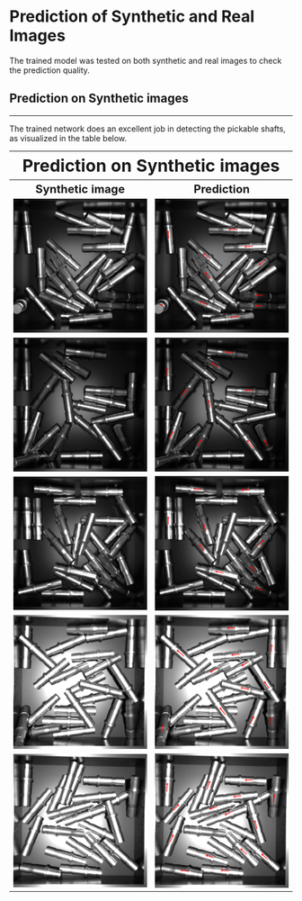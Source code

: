 # Prediction of Synthetic and Real Images

The trained model was tested on both synthetic and real images to check the prediction quality. 

## Prediction on Synthetic images
----
The trained network does an excellent job in detecting the pickable shafts, as visualized in the table below.  
<table>
<tr>
    <th colspan="3" style="font-size:30px; text-align: center;"> Prediction on Synthetic images </th>
<tr>

<tr>
    <th><b style="font-size:20px; text-align: center;" > Synthetic image </b> </th>
    <th><b style="font-size:20px; text-align: center;"> Prediction  </b> </th>
</tr>

<tr>
    <td><img src = "https://github.com/SriniMaiya/Shaft-Localization/blob/main/readme_files/synthetic_test/Img_0001047.png"  ></img></td>
    <td><img src="https://github.com/SriniMaiya/Shaft-Localization/blob/main/readme_files/synthetic_test/Results/Img_0001047.png"  ></img></td>
</tr>

<tr>
    <td> <img src="https://github.com/SriniMaiya/Shaft-Localization/blob/main/readme_files/synthetic_test/Img_0001049.png"  ></img></td>
    <td><img src="https://github.com/SriniMaiya/Shaft-Localization/blob/main/readme_files/synthetic_test/Results/Img_0001049.png" ></img> </td>
</tr>

<tr>
    <td> <img src="https://github.com/SriniMaiya/Shaft-Localization/blob/main/readme_files/synthetic_test/Img_0001048.png"  ></img></td>
    <td> <img src="https://github.com/SriniMaiya/Shaft-Localization/blob/main/readme_files/synthetic_test/Results/Img_0001048.png" ></img> </td>
</tr>

<tr>
    <td> <img src="https://github.com/SriniMaiya/Shaft-Localization/blob/main/readme_files/synthetic_test/Img_00015.png"  ></img></td>
    <td> <img src="https://github.com/SriniMaiya/Shaft-Localization/blob/main/readme_files/synthetic_test/Results/Img_00015.png" ></img> </td>
</tr>

<tr>
    <td> <img src="https://github.com/SriniMaiya/Shaft-Localization/blob/main/readme_files/synthetic_test/Img_00011.png"  ></img></td>
    <td> <img src="https://github.com/SriniMaiya/Shaft-Localization/blob/main/readme_files/synthetic_test/Results/Img_00011.png" ></img> </td>
</tr>
</table>



